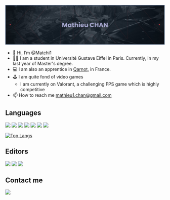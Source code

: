 [![MasterHead](banner.png)](https://github.com/Matchi1)

- 👋 Hi, I’m @Matchi1
- 👨‍🎓 I am a student in Université Gustave Eiffel in Paris. Currently, in my last year of Master's degree.
- 💻 I am also an apprentice in <a href=https://qarnot.com/fr> Qarnot</a>, in France.
- 🕹️ I am quite fond of video games
  - I am currently on Valorant, a challenging FPS game which is highly competitive
- 📫 How to reach me mathieu1.chan@gmail.com

<!---
Matchi1/Matchi1 is a ✨ special ✨ repository because its `README.md` (this file) appears on your GitHub profile.
You can click the Preview link to take a look at your changes.
--->   

## Languages

<p align=left>
  <img height=50 src="https://cdn.jsdelivr.net/gh/devicons/devicon/icons/java/java-original.svg" />
  <img height=50 src="https://cdn.jsdelivr.net/gh/devicons/devicon/icons/c/c-original.svg" />
  <img height=50 src="https://cdn.jsdelivr.net/gh/devicons/devicon/icons/go/go-original.svg" />
  <img height=50 src="https://cdn.jsdelivr.net/gh/devicons/devicon/icons/postgresql/postgresql-original.svg" />
  <img height=50 src="https://cdn.jsdelivr.net/gh/devicons/devicon/icons/apachekafka/apachekafka-original-wordmark.svg" />
  <img height=50 src="https://cdn.jsdelivr.net/gh/devicons/devicon/icons/android/android-original.svg" />
  <img height=50 src="https://cdn.jsdelivr.net/gh/devicons/devicon/icons/python/python-original.svg" />        
</p>

[![Top Langs](https://github-readme-stats.vercel.app/api/top-langs/?username=Matchi1&layout=compact&theme=tokyonight&hide=jupyter%20notebook)](https://github.com/Matchi1)

## Editors

<p align=left>
  <img height=70 src="https://cdn.jsdelivr.net/gh/devicons/devicon/icons/vim/vim-original.svg" />
  <img height=70 src="https://cdn.jsdelivr.net/gh/devicons/devicon/icons/intellij/intellij-original-wordmark.svg" />       
  <img height=70 src="https://cdn.jsdelivr.net/gh/devicons/devicon/icons/androidstudio/androidstudio-original.svg" />      
</p>

## Contact me

<a href="https://www.linkedin.com/in/mathieu-chan/">
  <img height="50" src="https://cdn2.iconfinder.com/data/icons/social-icon-3/512/social_style_3_in-306.png"/>
</a>
